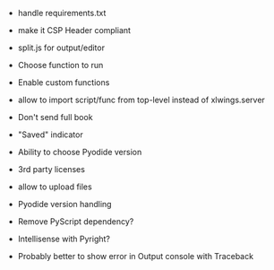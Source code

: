 - handle requirements.txt
- make it CSP Header compliant

- split.js for output/editor
- Choose function to run
- Enable custom functions
- allow to import script/func from top-level instead of xlwings.server
- Don't send full book
- "Saved" indicator
- Ability to choose Pyodide version
- 3rd party licenses
- allow to upload files
- Pyodide version handling
- Remove PyScript dependency?
- Intellisense with Pyright?
- Probably better to show error in Output console with Traceback

